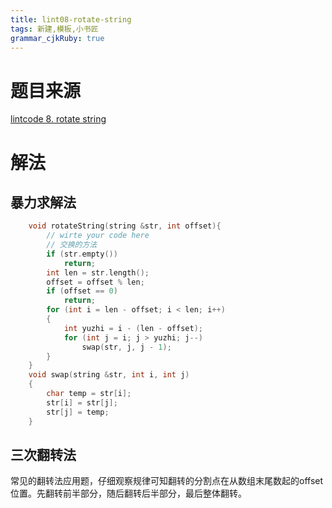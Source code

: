 ```yaml
---
title: lint08-rotate-string
tags: 新建,模板,小书匠
grammar_cjkRuby: true
---
```



# 题目来源 

[lintcode 8. rotate string](http://www.lintcode.com/en/problem/rotate-string/)

# 解法

## 暴力求解法

```cpp
    void rotateString(string &str, int offset){
        // wirte your code here
        // 交换的方法
        if (str.empty())
            return;
        int len = str.length();
        offset = offset % len;
        if (offset == 0)
            return;
    	for (int i = len - offset; i < len; i++)
    	{
    		int yuzhi = i - (len - offset);
    		for (int j = i; j > yuzhi; j--)
    			swap(str, j, j - 1);
    	}
    }
    void swap(string &str, int i, int j)
    {
        char temp = str[i];
        str[i] = str[j];
        str[j] = temp;
    }
```

## 三次翻转法
常见的翻转法应用题，仔细观察规律可知翻转的分割点在从数组末尾数起的offset位置。先翻转前半部分，随后翻转后半部分，最后整体翻转。


